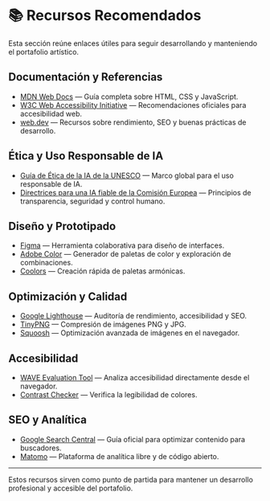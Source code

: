 # 📚 Recursos Recomendados

Esta sección reúne enlaces útiles para seguir desarrollando y manteniendo el portafolio artístico.

## Documentación y Referencias
- [MDN Web Docs](https://developer.mozilla.org/es/) — Guía completa sobre HTML, CSS y JavaScript.
- [W3C Web Accessibility Initiative](https://www.w3.org/WAI/) — Recomendaciones oficiales para accesibilidad web.
- [web.dev](https://web.dev/learn/) — Recursos sobre rendimiento, SEO y buenas prácticas de desarrollo.

## Ética y Uso Responsable de IA
- [Guía de Ética de la IA de la UNESCO](https://unesdoc.unesco.org/ark:/48223/pf0000371137) — Marco global para el uso responsable de IA.
- [Directrices para una IA fiable de la Comisión Europea](https://digital-strategy.ec.europa.eu/en/library/ethics-guidelines-trustworthy-ai) — Principios de transparencia, seguridad y control humano.

## Diseño y Prototipado
- [Figma](https://www.figma.com/) — Herramienta colaborativa para diseño de interfaces.
- [Adobe Color](https://color.adobe.com/es) — Generador de paletas de color y exploración de combinaciones.
- [Coolors](https://coolors.co/) — Creación rápida de paletas armónicas.

## Optimización y Calidad
- [Google Lighthouse](https://developers.google.com/web/tools/lighthouse) — Auditoría de rendimiento, accesibilidad y SEO.
- [TinyPNG](https://tinypng.com/) — Compresión de imágenes PNG y JPG.
- [Squoosh](https://squoosh.app/) — Optimización avanzada de imágenes en el navegador.

## Accesibilidad
- [WAVE Evaluation Tool](https://wave.webaim.org/) — Analiza accesibilidad directamente desde el navegador.
- [Contrast Checker](https://webaim.org/resources/contrastchecker/) — Verifica la legibilidad de colores.

## SEO y Analítica
- [Google Search Central](https://developers.google.com/search) — Guía oficial para optimizar contenido para buscadores.
- [Matomo](https://matomo.org/) — Plataforma de analítica libre y de código abierto.

---
Estos recursos sirven como punto de partida para mantener un desarrollo profesional y accesible del portafolio.
